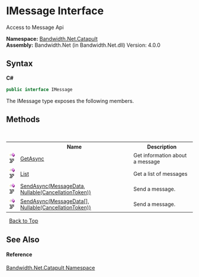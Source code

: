 ﻿# IMessage Interface
 

Access to Message Api

**Namespace:**&nbsp;<a href ="N_Bandwidth_Net_Catapult.md">Bandwidth.Net.Catapult</a><br />**Assembly:**&nbsp;Bandwidth.Net (in Bandwidth.Net.dll) Version: 4.0.0

## Syntax

**C#**<br />
``` C#
public interface IMessage
```

The IMessage type exposes the following members.


## Methods
&nbsp;<table><tr><th></th><th>Name</th><th>Description</th></tr><tr><td>![Public method](media/pubmethod.gif "Public method")![Code example](media/CodeExample.png "Code example")</td><td><a href ="M_Bandwidth_Net_Catapult_IMessage_GetAsync.md">GetAsync</a></td><td>
Get information about a message</td></tr><tr><td>![Public method](media/pubmethod.gif "Public method")![Code example](media/CodeExample.png "Code example")</td><td><a href ="M_Bandwidth_Net_Catapult_IMessage_List.md">List</a></td><td>
Get a list of messages</td></tr><tr><td>![Public method](media/pubmethod.gif "Public method")![Code example](media/CodeExample.png "Code example")</td><td><a href ="M_Bandwidth_Net_Catapult_IMessage_SendAsync.md">SendAsync(MessageData, Nullable(CancellationToken))</a></td><td>
Send a message.</td></tr><tr><td>![Public method](media/pubmethod.gif "Public method")![Code example](media/CodeExample.png "Code example")</td><td><a href ="M_Bandwidth_Net_Catapult_IMessage_SendAsync_1.md">SendAsync(MessageData[], Nullable(CancellationToken))</a></td><td>
Send a message.</td></tr></table>&nbsp;
<a href="#imessage-interface">Back to Top</a>

## See Also


#### Reference
<a href ="N_Bandwidth_Net_Catapult.md">Bandwidth.Net.Catapult Namespace</a><br />